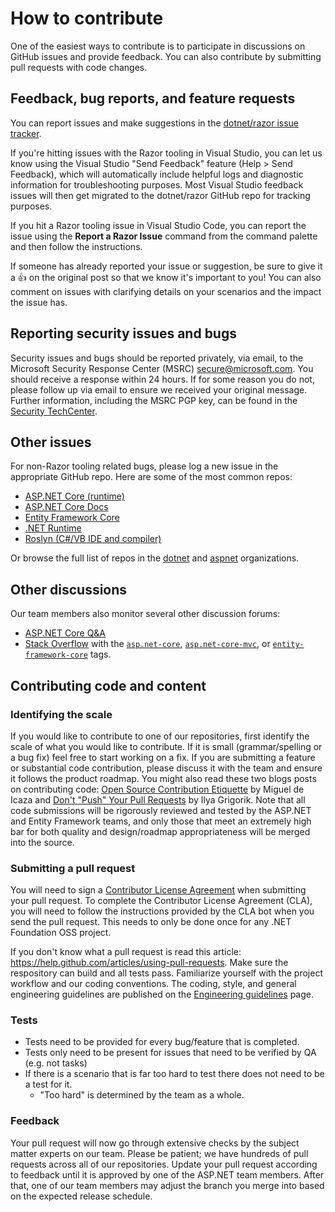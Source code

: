 # How to contribute

One of the easiest ways to contribute is to participate in discussions on GitHub issues and provide feedback. You can also contribute by submitting pull requests with code changes.

## Feedback, bug reports, and feature requests

You can report issues and make suggestions in the [dotnet/razor issue tracker](https://github.com/dotnet/razor/issues).

If you're hitting issues with the Razor tooling in Visual Studio, you can let us know using the Visual Studio "Send Feedback" feature (Help > Send Feedback), which will automatically include helpful logs and diagnostic information for troubleshooting purposes. Most Visual Studio feedback issues will then get migrated to the dotnet/razor GitHub repo for tracking purposes.

If you hit a Razor tooling issue in Visual Studio Code, you can report the issue using the **Report a Razor Issue** command from the command palette and then follow the instructions.

If someone has already reported your issue or suggestion, be sure to give it a :+1: on the original post so that we know it's important to you! You can also comment on issues with clarifying details on your scenarios and the impact the issue has.

## Reporting security issues and bugs

Security issues and bugs should be reported privately, via email, to the Microsoft Security Response Center (MSRC)  secure@microsoft.com. You should receive a response within 24 hours. If for some reason you do not, please follow up via email to ensure we received your original message. Further information, including the MSRC PGP key, can be found in the [Security TechCenter](https://technet.microsoft.com/en-us/security/ff852094.aspx).

## Other issues

For non-Razor tooling related bugs, please log a new issue in the appropriate GitHub repo. Here are some of the most common repos:

* [ASP.NET Core (runtime)](https://github.com/dotnet/aspnetcore)
* [ASP.NET Core Docs](https://github.com/dotnet/aspnetcore.docs)
* [Entity Framework Core](https://github.com/dotnet/efcore)
* [.NET Runtime](https://github.com/dotnet/runtime)
* [Roslyn (C#/VB IDE and compiler)](https://github.com/dotnet/roslyn)

Or browse the full list of repos in the [dotnet](https://github.com/dotnet/) and [aspnet](https://github.com/aspnet/) organizations.

## Other discussions

Our team members also monitor several other discussion forums:

* [ASP.NET Core Q&A](https://learn.microsoft.com/answers/topics/dotnet-aspnet-core-general.html)
* [Stack Overflow](https://stackoverflow.com/) with the [`asp.net-core`](https://stackoverflow.com/questions/tagged/asp.net-core), [`asp.net-core-mvc`](https://stackoverflow.com/questions/tagged/asp.net-core-mvc), or [`entity-framework-core`](https://stackoverflow.com/questions/tagged/entity-framework-core) tags.

## Contributing code and content

### Identifying the scale

If you would like to contribute to one of our repositories, first identify the scale of what you would like to contribute. If it is small (grammar/spelling or a bug fix) feel free to start working on a fix. If you are submitting a feature or substantial code contribution, please discuss it with the team and ensure it follows the product roadmap. You might also read these two blogs posts on contributing code: [Open Source Contribution Etiquette](http://tirania.org/blog/archive/2010/Dec-31.html) by Miguel de Icaza and [Don't "Push" Your Pull Requests](https://www.igvita.com/2011/12/19/dont-push-your-pull-requests/) by Ilya Grigorik. Note that all code submissions will be rigorously reviewed and tested by the ASP.NET and Entity Framework teams, and only those that meet an extremely high bar for both quality and design/roadmap appropriateness will be merged into the source.

### Submitting a pull request

You will need to sign a [Contributor License Agreement](https://cla.dotnetfoundation.org/) when submitting your pull request. To complete the Contributor License Agreement (CLA), you will need to follow the instructions provided by the CLA bot when you send the pull request. This needs to only be done once for any .NET Foundation OSS project.

If you don't know what a pull request is read this article: <https://help.github.com/articles/using-pull-requests>. Make sure the respository can build and all tests pass. Familiarize yourself with the project workflow and our coding conventions. The coding, style, and general engineering guidelines are published on the [Engineering guidelines](https://github.com/dotnet/aspnetcore/wiki/Engineering-guidelines) page.

### Tests

* Tests need to be provided for every bug/feature that is completed.
* Tests only need to be present for issues that need to be verified by QA (e.g. not tasks)
* If there is a scenario that is far too hard to test there does not need to be a test for it.
  * "Too hard" is determined by the team as a whole.

### Feedback

Your pull request will now go through extensive checks by the subject matter experts on our team. Please be patient; we have hundreds of pull requests across all of our repositories. Update your pull request according to feedback until it is approved by one of the ASP.NET team members. After that, one of our team members may adjust the branch you merge into based on the expected release schedule.
